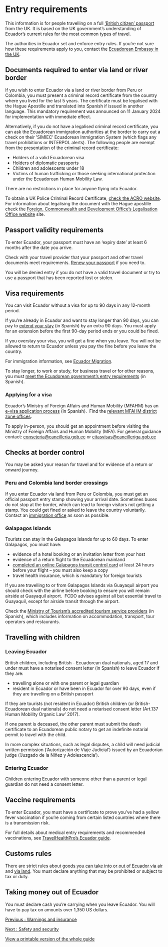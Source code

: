# Entry requirements

This information is for people travelling on a full [‘British citizen’ passport](https://www.gov.uk/types-of-british-nationality) from the UK. It is based on the UK government’s understanding of Ecuador’s current rules for the most common types of travel.

The authorities in Ecuador set and enforce entry rules. If you’re not sure how these requirements apply to you, contact the [Ecuadorean Embassy in the UK](https://www.gov.uk/government/publications/foreign-embassies-in-the-uk).

## Documents required to enter via land or river border

If you wish to enter Ecuador via a land or river border from Peru or Colombia, you must present a criminal record certificate from the country where you lived for the last 5 years. The certificate must be legalised with the Hague Apostille and translated into Spanish if issued in another language. This mandatory requirement was announced on 11 January 2024 for implementation with immediate effect.

Alternatively, if you do not have a legalised criminal record certificate, you can ask the Ecuadorean immigration authorities at the border to carry out a check on their ’SIMIEC’ Ecuadorean Immigration System (which flags any travel prohibitions or INTERPOL alerts). The following people are exempt from the presentation of the criminal record certificate:

* Holders of a valid Ecuadorean visa
* Holders of diplomatic passports
* Children and adolescents under 18
* Victims of human trafficking or those seeking international protection under the Ecuadorean Human Mobility Law.

There are no restrictions in place for anyone flying into Ecuador.

To obtain a UK Police Criminal Record Certificate, [check the ACRO website](https://www.acro.police.uk/s/acro-services/police-certificates). For information about legalising the document with the Hague apostille check the [Foreign, Commonwealth and Development Office’s Legalisation Office website](https://www.gov.uk/get-document-legalised) site.

## Passport validity requirements

To enter Ecuador, your passport must have an ‘expiry date’ at least 6 months after the date you arrive.

Check with your travel provider that your passport and other travel documents meet requirements. [Renew your passport](https://www.gov.uk/renew-adult-passport/renew) if you need to.

You will be denied entry if you do not have a valid travel document or try to use a passport that has been reported lost or stolen.

## Visa requirements

You can visit Ecuador without a visa for up to 90 days in any 12-month period.

If you’re already in Ecuador and want to stay longer than 90 days, you can pay to [extend your stay](https://servicio.migracion.gob.ec/tramite/3) (in Spanish) by an extra 90 days. You must apply for an extension before the first 90-day period ends or you could be fined.

If you overstay your visa, you will get a fine when you leave. You will not be allowed to return to Ecuador unless you pay the fine before you leave the country.

For immigration information, see [Ecuador Migration](https://www.migracion.gob.ec/).

To stay longer, to work or study, for business travel or for other reasons, you must [meet the Ecuadorean government’s entry requirements](https://www.cancilleria.gob.ec/2021/05/11/embajadas-y-consulados-en-el-exterior/) (in Spanish).

### Applying for a visa

Ecuador’s Ministry of Foreign Affairs and Human Mobility (MFAHM) has an [e-visa application process](https://serviciosdigitales.cancilleria.gob.ec/authentication) (in Spanish).  Find the [relevant MFAHM district zone offices](https://www.cancilleria.gob.ec/2020/07/30/direccioneszonales/).

To apply in-person, you should get an appointment before visiting the Ministry of Foreign Affairs and Human Mobility (MFA). For general guidance contact: [consejeria@cancilleria.gob.ec](mailto:consejeria@cancilleria.gob.ec) or [citasvisas@cancilleriga.gob.ec](mailto:citasvisas@cancilleria.gob.ec)

## Checks at border control

You may be asked your reason for travel and for evidence of a return or onward journey.

### Peru and Colombia land border crossings

If you enter Ecuador via land from Peru or Colombia, you must get an official passport entry stamp showing your arrival date. Sometimes buses do not stop at the border, which can lead to foreign visitors not getting a stamp. You could get fined or asked to leave the country voluntarily. Contact an [immigration office](https://www.ministeriodegobierno.gob.ec/directorio-de-servicios-de-apoyo-migratorio/) as soon as possible.

### Galapagos Islands

Tourists can stay in the Galapagos Islands for up to 60 days. To enter Galapagos, you must have:

* evidence of a hotel booking or an invitation letter from your host
* evidence of a return flight to the Ecuadorean mainland
* [completed an online Galapagos transit control card](https://siiws.gobiernogalapagos.gob.ec/siicgg_web/) at least 24 hours before your flight – you must also keep a copy
* travel health insurance, which is mandatory for foreign tourists

If you are travelling to or from Galapagos Islands via Guayaquil airport you should check with the airline before booking to ensure you will remain airside at Guayaquil airport.  FCDO advises against all but essential travel to Guayaquil, except for airside transit through the airport.

Check the [Ministry of Tourism’s accredited tourism service providers](https://www.observatoriogalapagos.gob.ec/directorio-servicios-regularizados-galapagos) (in Spanish), which includes information on accommodation, transport, tour operators and restaurants.

## Travelling with children

### Leaving Ecuador

British children, including British - Ecuadorean dual nationals, aged 17 and under must have a notarised consent letter (in Spanish) to leave Ecuador if they are:

* travelling alone or with one parent or legal guardian
* resident in Ecuador or have been in Ecuador for over 90 days, even if they are travelling on a British passport

If they are tourists (not resident in Ecuador) British children (or British-Ecuadorean dual nationals) do not need a notarised consent letter (Art.137 Human Mobility Organic Law’ 2017).

If one parent is deceased, the other parent must submit the death certificate to an Ecuadorean public notary to get an indefinite notarial permit to travel with the child.

In more complex situations, such as legal disputes, a child will need judicial written permission (‘Autorización de Viaje Judicial’) issued by an Ecuadorian judge (‘Juzgado de la Niñez y Adolescencia’).

### Entering Ecuador

Children entering Ecuador with someone other than a parent or legal guardian do not need a consent letter.

## Vaccine requirements

To enter Ecuador, you must have a certificate to prove you’ve had a yellow fever vaccination if you’re coming from certain listed countries where there is a transmission risk.

For full details about medical entry requirements and recommended vaccinations, see [TravelHealthPro’s Ecuador guide](https://travelhealthpro.org.uk/country/70/ecuador#Vaccine_Recommendations).

## Customs rules

There are strict rules about [goods you can take into or out of Ecuador via air](https://www.aduana.gob.ec/viajeros-por-via-aerea/) and [via land](https://www.aduana.gob.ec/viajeros-por-via-terrestre/). You must declare anything that may be prohibited or subject to tax or duty.

## Taking money out of Ecuador

You must declare cash you’re carrying when you leave Ecuador. You will have to pay tax on amounts over 1,350 US dollars.

[Previous
:
Warnings and insurance](/foreign-travel-advice/ecuador)

[Next
:
Safety and security](/foreign-travel-advice/ecuador/safety-and-security)

[View a printable version of the whole guide](/foreign-travel-advice/ecuador/print)